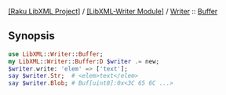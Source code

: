 [[Raku LibXML Project]](https://libxml-raku.github.io)
 / [[LibXML-Writer Module]](https://libxml-raku.github.io/LibXML-Writer-raku)
 / [Writer](https://libxml-raku.github.io/LibXML-Writer-raku/Writer)
 :: [Buffer](https://libxml-raku.github.io/LibXML-Writer-raku/Writer/Buffer)

Synopsis
--------

```raku
use LibXML::Writer::Buffer;
my LibXML::Writer::Buffer:D $writer .= new;
$writer.write: 'elem' => ['text'];
say $writer.Str;  # <elem>text</elem>
say $writer.Blob; # Buf[uint8]:0x<3C 65 6C ...>
```

